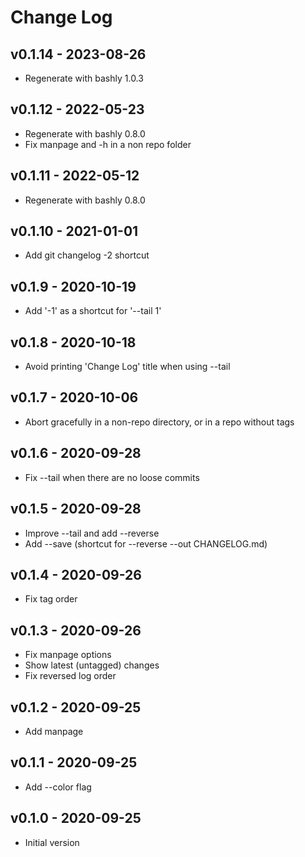 Change Log
========================================

v0.1.14 - 2023-08-26
----------------------------------------

- Regenerate with bashly 1.0.3


v0.1.12 - 2022-05-23
----------------------------------------

- Regenerate with bashly 0.8.0
- Fix manpage and -h in a non repo folder


v0.1.11 - 2022-05-12
----------------------------------------

- Regenerate with bashly 0.8.0


v0.1.10 - 2021-01-01
----------------------------------------

- Add git changelog -2 shortcut


v0.1.9 - 2020-10-19
----------------------------------------

- Add '-1' as a shortcut for '--tail 1'


v0.1.8 - 2020-10-18
----------------------------------------

- Avoid printing 'Change Log' title when using --tail


v0.1.7 - 2020-10-06
----------------------------------------

- Abort gracefully in a non-repo directory, or in a repo without tags


v0.1.6 - 2020-09-28
----------------------------------------

- Fix --tail when there are no loose commits


v0.1.5 - 2020-09-28
----------------------------------------

- Improve --tail and add --reverse
- Add --save (shortcut for --reverse --out CHANGELOG.md)


v0.1.4 - 2020-09-26
----------------------------------------

- Fix tag order


v0.1.3 - 2020-09-26
----------------------------------------

- Fix manpage options
- Show latest (untagged) changes
- Fix reversed log order


v0.1.2 - 2020-09-25
----------------------------------------

- Add manpage


v0.1.1 - 2020-09-25
----------------------------------------

- Add --color flag


v0.1.0 - 2020-09-25
----------------------------------------

- Initial version



